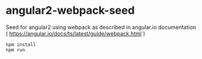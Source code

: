 # angular2-webpack-seed
Seed for angular2 using webpack as described in angular.io documentation ( https://angular.io/docs/ts/latest/guide/webpack.html )

```
npm install
npm run
```